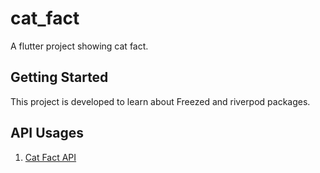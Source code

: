# cat_fact

A flutter project showing cat fact.

## Getting Started

This project is developed to learn about Freezed and riverpod packages.

## API Usages
1. [Cat Fact API](https://catfact.ninja/)
